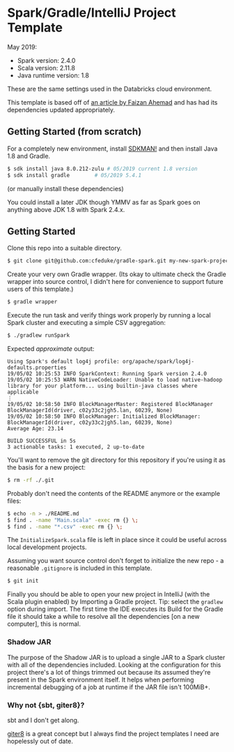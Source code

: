 # Spark/Gradle/IntelliJ Project Template

May 2019:
* Spark version:		2.4.0
* Scala version: 		2.11.8
* Java runtime version: 	1.8

These are the same settings used in the Databricks cloud environment.

This template is based off of [an article by Faizan Ahemad](https://medium.com/@faizanahemad/apache-spark-setup-with-gradle-scala-and-intellij-2eeb9f30c02a) and
has had its dependencies updated appropriately.

## Getting Started (from scratch)

For a completely new environment, install [SDKMAN!](https://sdkman.io/) and then install Java 1.8 and Gradle.

```bash
$ sdk install java 8.0.212-zulu # 05/2019 current 1.8 version
$ sdk install gradle		# 05/2019 5.4.1
```

(or manually install these dependencies)

You could install a later JDK though YMMV as far as Spark goes on anything above JDK 1.8 with Spark 2.4.x.

## Getting Started

Clone this repo into a suitable directory.

```bash
$ git clone git@github.com:cfeduke/gradle-spark.git my-new-spark-project
```

Create your very own Gradle wrapper. (Its okay to ultimate check the Gradle wrapper into source control, I didn't here for convenience to support future users of this template.)


```bash
$ gradle wrapper
```

Execute the run task and verify things work properly by running a local Spark cluster and executing a simple CSV aggregation:

```bash
$ ./gradlew runSpark
```

Expected _approximate_ output:

```
Using Spark's default log4j profile: org/apache/spark/log4j-defaults.properties
19/05/02 10:25:53 INFO SparkContext: Running Spark version 2.4.0
19/05/02 10:25:53 WARN NativeCodeLoader: Unable to load native-hadoop library for your platform... using builtin-java classes where applicable
⋮
19/05/02 10:58:50 INFO BlockManagerMaster: Registered BlockManager BlockManagerId(driver, c02y33c2jgh5.lan, 60239, None)
19/05/02 10:58:50 INFO BlockManager: Initialized BlockManager: BlockManagerId(driver, c02y33c2jgh5.lan, 60239, None)
Average Age: 23.14

BUILD SUCCESSFUL in 5s
3 actionable tasks: 1 executed, 2 up-to-date
```

You'll want to remove the git directory for this repository if you're using it as the basis for a new project:

```bash
$ rm -rf ./.git
```

Probably don't need the contents of the README anymore or the example files:

```bash
$ echo -n > ./README.md
$ find . -name "Main.scala" -exec rm {} \;
$ find . -name "*.csv" -exec rm {} \;
```

The `InitializeSpark.scala` file is left in place since it could be useful across local development projects.

Assuming you want source control don't forget to initialize the new repo - a reasonable `.gitignore` is included in this template.

```bash
$ git init
```

Finally you should be able to open your new project in IntelliJ (with the Scala plugin enabled) by Importing a Gradle project. Tip: select the `gradlew` option during import.
The first time the IDE executes its Build for the Gradle file it should take a while to resolve all the dependencies [on a new computer], this is normal.

### Shadow JAR

The purpose of the Shadow JAR is to upload a single JAR to a Spark cluster with all of the dependencies included. Looking at the configuration for this project there's a lot
of things trimmed out because its assumed they're present in the Spark environment itself. It helps when performing incremental debugging of a job at runtime if the JAR file
isn't 100MiB+.

### Why not {sbt, giter8}?

sbt and I don't get along.

[giter8](https://github.com/foundweekends/giter8) is a great concept but I always find the project templates I need are hopelessly out of date.

